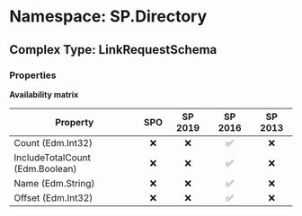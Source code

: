 # Namespace: SP.Directory

## Complex Type: LinkRequestSchema

### Properties

**Availability matrix**

Property | SPO | SP 2019 | SP 2016 | SP 2013
----------|:---:|:-------:|:-------:|:-------:
Count (Edm.Int32) | ❌ | ❌ | ✅ | ❌
IncludeTotalCount (Edm.Boolean) | ❌ | ❌ | ✅ | ❌
Name (Edm.String) | ❌ | ❌ | ✅ | ❌
Offset (Edm.Int32) | ❌ | ❌ | ✅ | ❌